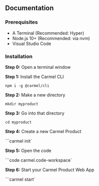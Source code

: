 ## Documentation

### Prerequisites

- A Terminal (Recommended: Hyper)
- Node.js 10+ (Recommended: via nvm)
- Visual Studio Code

### Installation

**Step 0:** Open a terminal window

**Step 1:** Install the Carmel CLI

```npm i -g @carmel/cli```

**Step 2:** Make a new directory 

```mkdir myproduct```

**Step 3:** Go into that directory

```cd myproduct```

**Step 4:** Create a new Carmel Product

```carmel init`

**Step 5:** Open the code

```code carmel.code-workspace`

**Step 6:** Start your Carmel Product Web App

```carmel start`